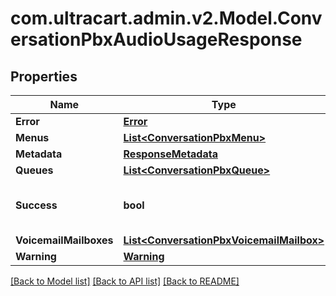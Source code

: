 
# com.ultracart.admin.v2.Model.ConversationPbxAudioUsageResponse

## Properties

Name | Type | Description | Notes
------------ | ------------- | ------------- | -------------
**Error** | [**Error**](Error.md) |  | [optional] 
**Menus** | [**List&lt;ConversationPbxMenu&gt;**](ConversationPbxMenu.md) |  | [optional] 
**Metadata** | [**ResponseMetadata**](ResponseMetadata.md) |  | [optional] 
**Queues** | [**List&lt;ConversationPbxQueue&gt;**](ConversationPbxQueue.md) |  | [optional] 
**Success** | **bool** | Indicates if API call was successful | [optional] 
**VoicemailMailboxes** | [**List&lt;ConversationPbxVoicemailMailbox&gt;**](ConversationPbxVoicemailMailbox.md) |  | [optional] 
**Warning** | [**Warning**](Warning.md) |  | [optional] 

[[Back to Model list]](../README.md#documentation-for-models)
[[Back to API list]](../README.md#documentation-for-api-endpoints)
[[Back to README]](../README.md)

